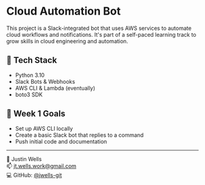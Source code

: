 # Cloud Automation Bot
This project is a Slack-integrated bot that uses AWS services to automate cloud workflows and notifications. It's part of a self-paced learning track to grow skills in cloud engineering and automation.
## 🔧 Tech Stack
- Python 3.10
- Slack Bots & Webhooks
- AWS CLI & Lambda (eventually)
- boto3 SDK
## 📌 Week 1 Goals
- Set up AWS CLI locally
- Create a basic Slack bot that replies to a command
- Push initial code and documentation
---
👤 Justin Wells  
📫 jt.wells.work@gmail.com  
💻 GitHub: [@jwells-git](https://github.com/jwells-git)